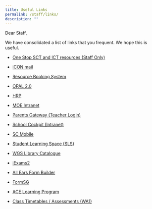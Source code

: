 ```yaml
---
title: Useful Links
permalink: /staff/links/
description: ""
---
```

Dear Staff,

We have consolidated a list of links that you frequent. We hope this is useful.

* [One Stop SCT and ICT resources (Staff Only)](https://woodgrove.padlet.org/Shirley/wgs-sct-and-useful-links-for-wgs-staff-only-f0fc240vhvxtw898)
*   [iCON mail](https://workspace.google.com/dashboard)
*   [Resource Booking System](https://rbs.avero-tech.com/login.html)  
    
*   [OPAL 2.0](https://idm.opal2.moe.edu.sg/account/login?returnUrl=%2Fconnect%2Fauthorize%2Fcallback%3Fresponse_type%3Dcode%26client_id%3DOpal2WebApp%26state%3Di1bAbS0LcDWW-Um5nHUXQcWEZVpA9K_7MapC0UPdPk5Yx%26redirect_uri%3Dhttps%253A%252F%252Fwww.opal2.moe.edu.sg%252Fapp%252Findex.html%26scope%3Droles%2520profile%2520cxprofile%2520openid%2520cxDomainInternalApi%26code_challenge%3DYfk-_qdDamQ-Cb-0eyqCPGEChYhdVFkpHyKDIZyKMeM%26code_challenge_method%3DS256%26nonce%3Di1bAbS0LcDWW-Um5nHUXQcWEZVpA9K_7MapC0UPdPk5Yx)  
    
*   [HRP](https://www.hrp.gov.sg/)
*   [MOE Intranet](https://intranet.moe.gov.sg/)
*   [Parents Gateway (Teacher Login)](https://pg.moe.edu.sg/)
*   [School Cockpit (Intranet)](https://schoolcockpit.moe.gov.sg/)
*   [SC Mobile](https://scmobile.moe.edu.sg/login)
*   [Student Learning Space (SLS)](https://vle.learning.moe.edu.sg/login)
*   [WGS Library Catalogue](https://schoolibrary.moe.edu.sg/woodgrovesec/cgi-bin/spydus.exe/MSGTRN/WPAC/HOME)
*   [iExams2](https://iexams.seab.gov.sg/)
*   [All Ears Form Builder](https://forms.moe.edu.sg/)
*   [FormSG](https://form.gov.sg/#!/)
*   [ACE Learning Program](https://sites.google.com/moe.edu.sg/ace-wgs)
*   [Class Timetables / Assessments (WA1)](https://sites.google.com/moe.edu.sg/parentssupportwithwoodgrovesec/home)